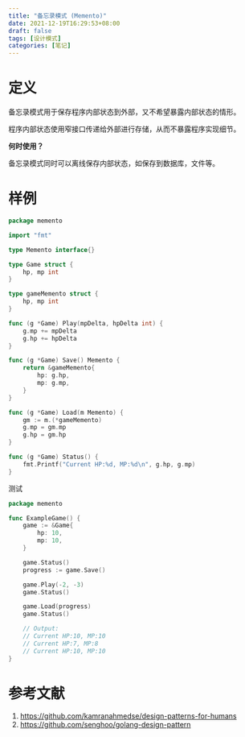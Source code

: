 ```yaml
---
title: "备忘录模式 (Memento)"
date: 2021-12-19T16:29:53+08:00
draft: false
tags: [设计模式]
categories: [笔记] 
---
```


# 定义

备忘录模式用于保存程序内部状态到外部，又不希望暴露内部状态的情形。

程序内部状态使用窄接口传递给外部进行存储，从而不暴露程序实现细节。

**何时使用？**

备忘录模式同时可以离线保存内部状态，如保存到数据库，文件等。



# 样例

```go
package memento

import "fmt"

type Memento interface{}

type Game struct {
	hp, mp int
}

type gameMemento struct {
	hp, mp int
}

func (g *Game) Play(mpDelta, hpDelta int) {
	g.mp += mpDelta
	g.hp += hpDelta
}

func (g *Game) Save() Memento {
	return &gameMemento{
		hp: g.hp,
		mp: g.mp,
	}
}

func (g *Game) Load(m Memento) {
	gm := m.(*gameMemento)
	g.mp = gm.mp
	g.hp = gm.hp
}

func (g *Game) Status() {
	fmt.Printf("Current HP:%d, MP:%d\n", g.hp, g.mp)
}
```

测试

```go
package memento

func ExampleGame() {
	game := &Game{
		hp: 10,
		mp: 10,
	}

	game.Status()
	progress := game.Save()

	game.Play(-2, -3)
	game.Status()

	game.Load(progress)
	game.Status()

	// Output:
	// Current HP:10, MP:10
	// Current HP:7, MP:8
	// Current HP:10, MP:10
}
```

# 参考文献

1. https://github.com/kamranahmedse/design-patterns-for-humans
2. https://github.com/senghoo/golang-design-pattern

